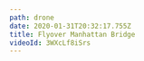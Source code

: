 ```yaml
---
path: drone
date: 2020-01-31T20:32:17.755Z
title: Flyover Manhattan Bridge
videoId: 3WXcLf8iSrs
---
```

